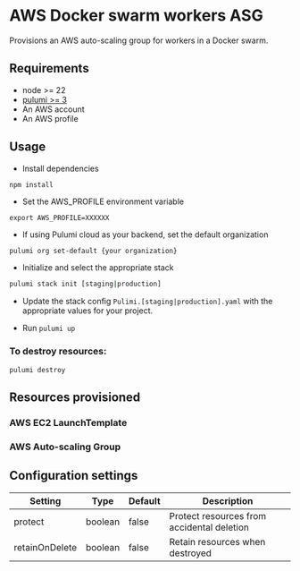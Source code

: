 # AWS Docker swarm workers ASG

Provisions an AWS auto-scaling group for workers in a Docker swarm.

## Requirements

* node >= 22
* [pulumi >= 3](https://www.pulumi.com/docs/install/)
* An AWS account
* An AWS profile

## Usage

* Install dependencies 

```
npm install
```

* Set the AWS_PROFILE environment variable

```
export AWS_PROFILE=XXXXXX
```

* If using Pulumi cloud as your backend, set the default organization 

```bash
pulumi org set-default {your organization}
```

* Initialize and select the appropriate stack

```bash
pulumi stack init [staging|production]
```

* Update the stack config `Pulimi.[staging|production].yaml` with the appropriate values for your project.

* Run `pulumi up`

### To destroy resources:

```
pulumi destroy
```

## Resources provisioned

### AWS EC2 LaunchTemplate

### AWS Auto-scaling Group

## Configuration settings

| Setting | Type | Default | Description |
|---------|------|---------|-------------|
| protect | boolean | false | Protect resources from accidental deletion |
| retainOnDelete | boolean | false | Retain resources when destroyed |
